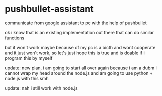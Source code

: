 # pushbullet-assistant
communicate from google assistant to pc with the help of pushbullet


ok i know that is an existing implementation out there that can do similar functions

but it won't work maybe because of my pc is a bicth and wont cooperate and it just won't work, so let's just hope this is true and is doable if i program this by myself


update: new plan, i am going to start all over again because i am a dubm i cannot wrap my head around the node.js and am going to use python + node.js with this smh

update: nah i still work with node.js